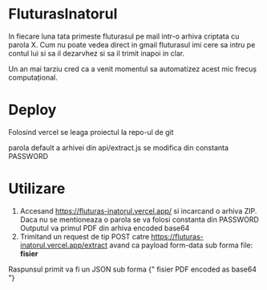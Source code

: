 # FluturasInatorul
 In fiecare luna tata primeste fluturasul pe mail intr-o arhiva criptata cu parola X. Cum nu poate vedea direct in gmail fluturasul imi cere sa intru pe contul lui si sa il dezarvhez si sa il trimit inapoi in clar. 
 
 Un an mai tarziu cred ca a venit momentul sa automatizez acest mic frecuș computațional.

# Deploy

 Folosind vercel se leaga proiectul la repo-ul de git
 
 parola default a arhivei din api/extract.js se modifica din constanta PASSWORD

# Utilizare
1. Accesand https://fluturas-inatorul.vercel.app/ si incarcand o arhiva ZIP. Daca nu se mentioneaza o parola se va folosi constanta din PASSWORD Outputul va primul PDF din arhiva encoded base64
2. Trimitand un request de tip POST catre https://fluturas-inatorul.vercel.app/extract avand ca payload form-data sub forma
   file: **fisier**
   
Raspunsul primit va fi un JSON sub forma
  {" fisier PDF encoded as base64 "}
